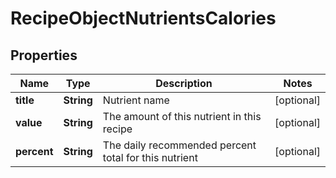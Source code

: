 # RecipeObjectNutrientsCalories

## Properties
Name | Type | Description | Notes
------------ | ------------- | ------------- | -------------
**title** | **String** | Nutrient name |  [optional]
**value** | **String** | The amount of this nutrient in this recipe |  [optional]
**percent** | **String** | The daily recommended percent total for this nutrient |  [optional]
